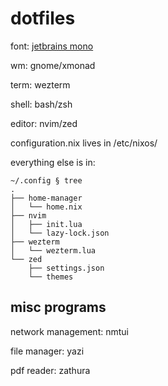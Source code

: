 # dotfiles #

font: [jetbrains mono](https://github.com/ryanoasis/nerd-fonts/blob/master/patched-fonts/JetBrainsMono/Ligatures/Regular/JetBrainsMonoNerdFontMono-Regular.ttf)

wm: gnome/xmonad

term: wezterm

shell: bash/zsh

editor: nvim/zed

configuration.nix lives in /etc/nixos/

everything else is in:

```
~/.config § tree
.
├── home-manager
│   └── home.nix
├── nvim
│   ├── init.lua
│   └── lazy-lock.json
├── wezterm
│   └── wezterm.lua
└── zed
    ├── settings.json
    └── themes
```

## misc programs

network management: nmtui

file manager: yazi

pdf reader: zathura

